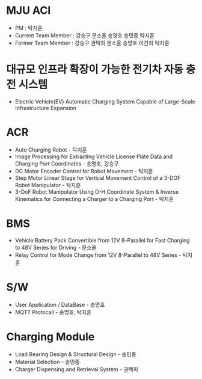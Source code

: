 # MJU ACI
+ PM : 탁지훈
+ Current Team Member : 강승구 문소울 송명호 송민중 탁지훈
+ Former Team Member : 강승구 권택희 문소울 송명호 이건희 탁지훈 
  
# 대규모 인프라 확장이 가능한 전기차 자동 충전 시스템

+ Electric Vehicle(EV) Automatic Charging System Capable of Large-Scale Infrastructure Expansion
# 
# ACR

+ Auto Charging Robot - 탁지훈
+ Image Processing for Extracting Vehicle License Plate Data and Charging Port Coordinates - 송명호, 강승구
+ DC Motor Encoder Control for Robot Movement - 탁지훈
+ Step Motor Linear Stage for Vertical Movement Control of a 3-DOF Robot Manipulator - 탁지훈
+ 3-DoF Robot Manipulator Using D-H Coordinate System & Inverse Kinematics for Connecting a Charger to a Charging Port - 탁지훈
# 
# BMS
+ Vehicle Battery Pack Convertible from 12V 8-Parallel for Fast Charging to 48V Series for Driving - 문소울
+ Relay Control for Mode Change from 12V 8-Parallel to 48V Series - 탁지훈

# 
# S/W
+ User Application / DataBase - 송명호
+ MQTT Protocall - 송명호, 탁지훈

# 
# Charging Module
+ Load Bearing Design & Structural Design - 송민중
+ Material Selection - 송민중
+ Charger Dispensing and Retrieval System - 권택희
